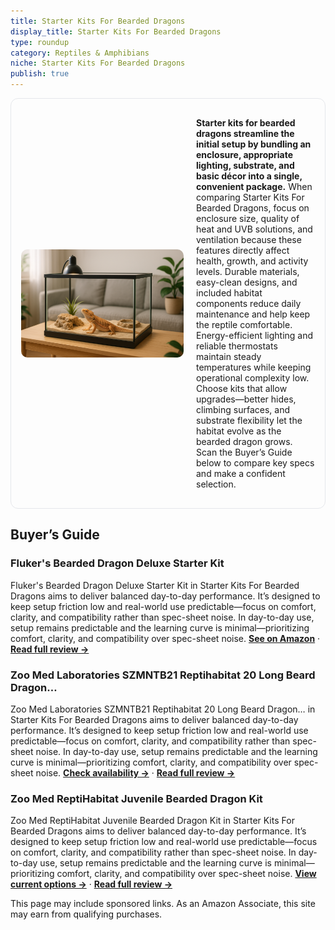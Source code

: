 ```yaml
---
title: Starter Kits For Bearded Dragons
display_title: Starter Kits For Bearded Dragons
type: roundup
category: Reptiles & Amphibians
niche: Starter Kits For Bearded Dragons
publish: true
---
```


<section class="hero-split" style="width:100%;box-sizing:border-box;border:1px solid #e5e7eb;border-radius:12px;padding:16px;display:grid;grid-template-columns:minmax(260px,40%) 1fr;gap:20px;align-items:center;"><figure style="margin:0;"><img src="/hero/roundups/reptiles-amphibians/starter-kits-for-bearded-dragons.webp" alt="" style="width:100%;height:auto;display:block;border-radius:10px;"/></figure><div class="hero-copy" style="min-width:0;"><p><strong>Starter kits for bearded dragons streamline the initial setup by bundling an enclosure, appropriate lighting, substrate, and basic décor into a single, convenient package.</strong> When comparing Starter Kits For Bearded Dragons, focus on enclosure size, quality of heat and UVB solutions, and ventilation because these features directly affect health, growth, and activity levels. Durable materials, easy-clean designs, and included habitat components reduce daily maintenance and help keep the reptile comfortable. Energy-efficient lighting and reliable thermostats maintain steady temperatures while keeping operational complexity low. Choose kits that allow upgrades&mdash;better hides, climbing surfaces, and substrate flexibility let the habitat evolve as the bearded dragon grows. Scan the Buyer’s Guide below to compare key specs and make a confident selection.</p></div></section>

<h2>Buyer’s Guide</h2>
<h3>Fluker's Bearded Dragon Deluxe Starter Kit</h3>
<p>Fluker's Bearded Dragon Deluxe Starter Kit in Starter Kits For Bearded Dragons aims to deliver balanced day-to-day performance. It’s designed to keep setup friction low and real-world use predictable&mdash;focus on comfort, clarity, and compatibility rather than spec-sheet noise. In day-to-day use, setup remains predictable and the learning curve is minimal&mdash;prioritizing comfort, clarity, and compatibility over spec-sheet noise. <a href="https://amzn.to/3IUC1Sk" target="_blank" rel="nofollow sponsored noopener noopener" target="_blank"><strong>See on Amazon</strong></a> · <a href="/reviews/fluker-s-bearded-dragon-deluxe-starter-kit-includes-the-essentials-need-b6154354/"><strong>Read full review &rarr;</strong></a></p>
<h3>Zoo Med Laboratories SZMNTB21 Reptihabitat 20 Long Beard Dragon…</h3>
<p>Zoo Med Laboratories SZMNTB21 Reptihabitat 20 Long Beard Dragon… in Starter Kits For Bearded Dragons aims to deliver balanced day-to-day performance. It’s designed to keep setup friction low and real-world use predictable&mdash;focus on comfort, clarity, and compatibility rather than spec-sheet noise. In day-to-day use, setup remains predictable and the learning curve is minimal&mdash;prioritizing comfort, clarity, and compatibility over spec-sheet noise. <a href="https://amzn.to/3IQAxIH" target="_blank" rel="nofollow sponsored noopener noopener" target="_blank"><strong>Check availability &rarr;</strong></a> · <a href="/reviews/zoo-med-laboratories-szmntb21-reptihabitat-20-long-beard-dragon-starter-kit/"><strong>Read full review &rarr;</strong></a></p>
<h3>Zoo Med ReptiHabitat Juvenile Bearded Dragon Kit</h3>
<p>Zoo Med ReptiHabitat Juvenile Bearded Dragon Kit in Starter Kits For Bearded Dragons aims to deliver balanced day-to-day performance. It’s designed to keep setup friction low and real-world use predictable&mdash;focus on comfort, clarity, and compatibility rather than spec-sheet noise. In day-to-day use, setup remains predictable and the learning curve is minimal&mdash;prioritizing comfort, clarity, and compatibility over spec-sheet noise. <a href="https://amzn.to/4o397yb" target="_blank" rel="nofollow sponsored noopener noopener" target="_blank"><strong>View current options &rarr;</strong></a> · <a href="/reviews/zoo-med-reptihabitat-juvenile-bearded-dragon-kit-20-gal-long-black/"><strong>Read full review &rarr;</strong></a></p>
<aside class="disclosure">This page may include sponsored links. As an Amazon Associate, this site may earn from qualifying purchases.</aside>
